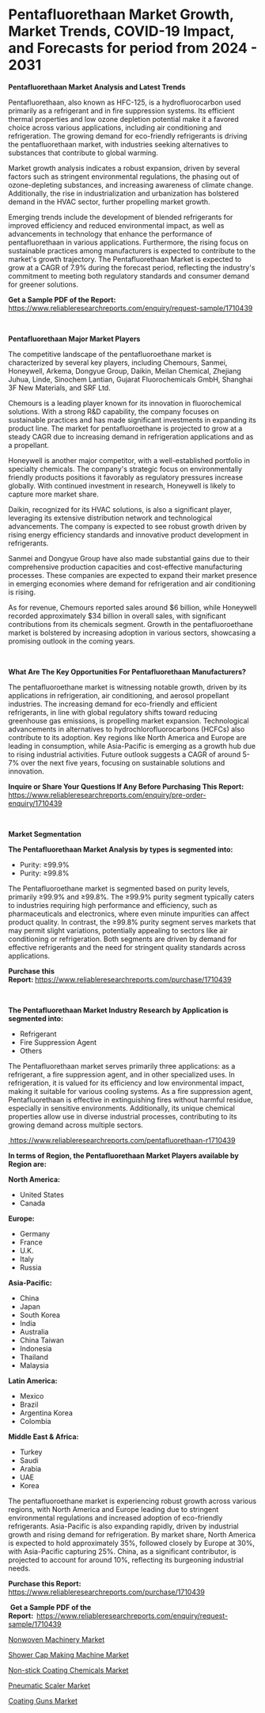 <p><h1>Pentafluorethaan Market Growth, Market Trends, COVID-19 Impact, and Forecasts for period from 2024 - 2031</h1></p><p><strong>Pentafluorethaan Market Analysis and Latest Trends</strong></p>
<p><p>Pentafluorethaan, also known as HFC-125, is a hydrofluorocarbon used primarily as a refrigerant and in fire suppression systems. Its efficient thermal properties and low ozone depletion potential make it a favored choice across various applications, including air conditioning and refrigeration. The growing demand for eco-friendly refrigerants is driving the pentafluorethaan market, with industries seeking alternatives to substances that contribute to global warming.</p><p>Market growth analysis indicates a robust expansion, driven by several factors such as stringent environmental regulations, the phasing out of ozone-depleting substances, and increasing awareness of climate change. Additionally, the rise in industrialization and urbanization has bolstered demand in the HVAC sector, further propelling market growth. </p><p>Emerging trends include the development of blended refrigerants for improved efficiency and reduced environmental impact, as well as advancements in technology that enhance the performance of pentafluorethaan in various applications. Furthermore, the rising focus on sustainable practices among manufacturers is expected to contribute to the market's growth trajectory. The Pentafluorethaan Market is expected to grow at a CAGR of 7.9% during the forecast period, reflecting the industry's commitment to meeting both regulatory standards and consumer demand for greener solutions.</p></p>
<p><strong>Get a Sample PDF of the Report:&nbsp;</strong> <a href="https://www.reliableresearchreports.com/enquiry/request-sample/1710439?utm_campaign=3&utm_medium=2&utm_source=Github&utm_content=ia&utm_term=22102024&utm_id=pentafluorethaan">https://www.reliableresearchreports.com/enquiry/request-sample/1710439</a></p>
<p>&nbsp;</p>
<p><strong>Pentafluorethaan Major Market Players</strong></p>
<p><p>The competitive landscape of the pentafluoroethane market is characterized by several key players, including Chemours, Sanmei, Honeywell, Arkema, Dongyue Group, Daikin, Meilan Chemical, Zhejiang Juhua, Linde, Sinochem Lantian, Gujarat Fluorochemicals GmbH, Shanghai 3F New Materials, and SRF Ltd. </p><p>Chemours is a leading player known for its innovation in fluorochemical solutions. With a strong R&D capability, the company focuses on sustainable practices and has made significant investments in expanding its product line. The market for pentafluoroethane is projected to grow at a steady CAGR due to increasing demand in refrigeration applications and as a propellant.</p><p>Honeywell is another major competitor, with a well-established portfolio in specialty chemicals. The company's strategic focus on environmentally friendly products positions it favorably as regulatory pressures increase globally. With continued investment in research, Honeywell is likely to capture more market share.</p><p>Daikin, recognized for its HVAC solutions, is also a significant player, leveraging its extensive distribution network and technological advancements. The company is expected to see robust growth driven by rising energy efficiency standards and innovative product development in refrigerants.</p><p>Sanmei and Dongyue Group have also made substantial gains due to their comprehensive production capacities and cost-effective manufacturing processes. These companies are expected to expand their market presence in emerging economies where demand for refrigeration and air conditioning is rising.</p><p>As for revenue, Chemours reported sales around $6 billion, while Honeywell recorded approximately $34 billion in overall sales, with significant contributions from its chemicals segment. Growth in the pentafluoroethane market is bolstered by increasing adoption in various sectors, showcasing a promising outlook in the coming years.</p></p>
<p>&nbsp;</p>
<p><strong>What Are The Key Opportunities For Pentafluorethaan Manufacturers?</strong></p>
<p><p>The pentafluoroethane market is witnessing notable growth, driven by its applications in refrigeration, air conditioning, and aerosol propellant industries. The increasing demand for eco-friendly and efficient refrigerants, in line with global regulatory shifts toward reducing greenhouse gas emissions, is propelling market expansion. Technological advancements in alternatives to hydrochlorofluorocarbons (HCFCs) also contribute to its adoption. Key regions like North America and Europe are leading in consumption, while Asia-Pacific is emerging as a growth hub due to rising industrial activities. Future outlook suggests a CAGR of around 5-7% over the next five years, focusing on sustainable solutions and innovation.</p></p>
<p><strong>Inquire or Share Your Questions If Any Before Purchasing This Report:</strong> <a href="https://www.reliableresearchreports.com/enquiry/pre-order-enquiry/1710439?utm_campaign=3&utm_medium=2&utm_source=Github&utm_content=ia&utm_term=22102024&utm_id=pentafluorethaan">https://www.reliableresearchreports.com/enquiry/pre-order-enquiry/1710439</a></p>
<p>&nbsp;</p>
<p><strong>Market Segmentation</strong></p>
<p><strong>The Pentafluorethaan Market Analysis by types is segmented into:</strong></p>
<p><ul><li>Purity: ≥99.9%</li><li>Purity: ≥99.8%</li></ul></p>
<p><p>The Pentafluoroethane market is segmented based on purity levels, primarily ≥99.9% and ≥99.8%. The ≥99.9% purity segment typically caters to industries requiring high performance and efficiency, such as pharmaceuticals and electronics, where even minute impurities can affect product quality. In contrast, the ≥99.8% purity segment serves markets that may permit slight variations, potentially appealing to sectors like air conditioning or refrigeration. Both segments are driven by demand for effective refrigerants and the need for stringent quality standards across applications.</p></p>
<p><strong>Purchase this Report:&nbsp;</strong><a href="https://www.reliableresearchreports.com/purchase/1710439?utm_campaign=3&utm_medium=2&utm_source=Github&utm_content=ia&utm_term=22102024&utm_id=pentafluorethaan">https://www.reliableresearchreports.com/purchase/1710439</a></p>
<p>&nbsp;</p>
<p><strong>The Pentafluorethaan Market Industry Research by Application is segmented into:</strong></p>
<p><ul><li>Refrigerant</li><li>Fire Suppression Agent</li><li>Others</li></ul></p>
<p><p>The Pentafluorethaan market serves primarily three applications: as a refrigerant, a fire suppression agent, and in other specialized uses. In refrigeration, it is valued for its efficiency and low environmental impact, making it suitable for various cooling systems. As a fire suppression agent, Pentafluorethaan is effective in extinguishing fires without harmful residue, especially in sensitive environments. Additionally, its unique chemical properties allow use in diverse industrial processes, contributing to its growing demand across multiple sectors.</p></p>
<p><a href="https://www.reliableresearchreports.com/pentafluorethaan-r1710439?utm_campaign=3&utm_medium=2&utm_source=Github&utm_content=ia&utm_term=22102024&utm_id=pentafluorethaan">&nbsp;https://www.reliableresearchreports.com/pentafluorethaan-r1710439</a></p>
<p><strong>In terms of Region, the Pentafluorethaan Market Players available by Region are:</strong></p>
<p>
    <p> <strong> North America: </strong>
        <ul>
            <li>United States</li>
            <li>Canada</li>
        </ul>
        </p> 
    <p> <strong> Europe: </strong>
        <ul>
            <li>Germany</li>
            <li>France</li>
            <li>U.K.</li>
            <li>Italy</li>
            <li>Russia</li>
        </ul>
        </p> 
    <p> <strong> Asia-Pacific: </strong>
        <ul>
            <li>China</li>
            <li>Japan</li>
            <li>South Korea</li>
            <li>India</li>
            <li>Australia</li>
            <li>China Taiwan</li>
            <li>Indonesia</li>
            <li>Thailand</li>
            <li>Malaysia</li>
        </ul>
        </p> 
    <p> <strong> Latin America: </strong>
        <ul>
            <li>Mexico</li>
            <li>Brazil</li>
            <li>Argentina Korea</li>
            <li>Colombia</li>
        </ul>
        </p> 
    <p> <strong> Middle East & Africa: </strong>
        <ul>
            <li>Turkey</li>
            <li>Saudi</li>
            <li>Arabia</li>
            <li>UAE</li>
            <li>Korea</li>
        </ul>
    </p>
    </p>
<p><p>The pentafluoroethane market is experiencing robust growth across various regions, with North America and Europe leading due to stringent environmental regulations and increased adoption of eco-friendly refrigerants. Asia-Pacific is also expanding rapidly, driven by industrial growth and rising demand for refrigeration. By market share, North America is expected to hold approximately 35%, followed closely by Europe at 30%, with Asia-Pacific capturing 25%. China, as a significant contributor, is projected to account for around 10%, reflecting its burgeoning industrial needs.</p></p>
<p><strong>Purchase this Report: </strong><a href="https://www.reliableresearchreports.com/purchase/1710439?utm_campaign=3&utm_medium=2&utm_source=Github&utm_content=ia&utm_term=22102024&utm_id=pentafluorethaan">https://www.reliableresearchreports.com/purchase/1710439</a></p>
<p>&nbsp;<strong>Get a Sample PDF of the Report:&nbsp;&nbsp;</strong><a href="https://www.reliableresearchreports.com/enquiry/request-sample/1710439?utm_campaign=3&utm_medium=2&utm_source=Github&utm_content=ia&utm_term=22102024&utm_id=pentafluorethaan">https://www.reliableresearchreports.com/enquiry/request-sample/1710439</a></p>
<p><strong></strong></p>
<p><p><a href="https://www.linkedin.com/pulse/global-nonwoven-machinery-market-analysis-trends-forecasts-1rqze?utm_campaign=3&utm_medium=2&utm_source=Github&utm_content=ia&utm_term=22102024&utm_id=pentafluorethaan">Nonwoven Machinery Market</a></p><p><a href="https://www.linkedin.com/pulse/in-depth-shower-cap-making-machine-market-review-size-share-wrpte?utm_campaign=3&utm_medium=2&utm_source=Github&utm_content=ia&utm_term=22102024&utm_id=pentafluorethaan">Shower Cap Making Machine Market</a></p><p><a href="https://github.com/WayneGriffin411/Market-Research-Report-List-1/blob/main/non-stick-coating-chemicals-market.md?utm_campaign=3&utm_medium=2&utm_source=Github&utm_content=ia&utm_term=22102024&utm_id=pentafluorethaan">Non-stick Coating Chemicals Market</a></p><p><a href="https://issuu.com/reportprime-2/docs/pneumatic-scaler-market-size-2030.p_4cc9179a0b3c98?utm_campaign=3&utm_medium=2&utm_source=Github&utm_content=ia&utm_term=22102024&utm_id=pentafluorethaan">Pneumatic Scaler Market</a></p><p><a href="https://issuu.com/reportprime-2/docs/coating-guns-market-size-2030.pptx_98a54c35c08f78?utm_campaign=3&utm_medium=2&utm_source=Github&utm_content=ia&utm_term=22102024&utm_id=pentafluorethaan">Coating Guns Market</a></p></p>
